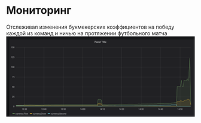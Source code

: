 # Мониторинг

Отслеживал изменения букмекерских коэффициентов на победу каждой из команд и ничью на протяжении футбольного матча
![](metrics.png)
